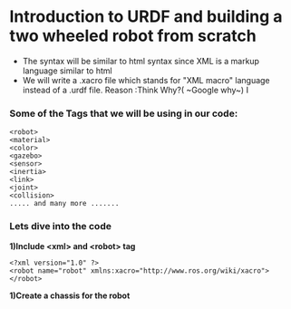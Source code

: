 # Introduction to URDF and building a two wheeled robot from scratch

 - The syntax will be similar to html syntax since XML is a markup language similar to html
 - We will write a .xacro file which stands for "XML macro" language instead of a .urdf file. Reason :Think Why?( ~Google why~)
I

### Some of the Tags that we will be using in our code:

```
<robot>
<material>
<color>
<gazebo>
<sensor>
<inertia>
<link>
<joint>
<collision>
..... and many more .......
```

### Lets dive into the code

 **1)Include \<xml\> and \<robot\> tag**
```
<?xml version="1.0" ?>
<robot name="robot" xmlns:xacro="http://www.ros.org/wiki/xacro">
</robot>
```

 **1)Create a chassis for the robot**
